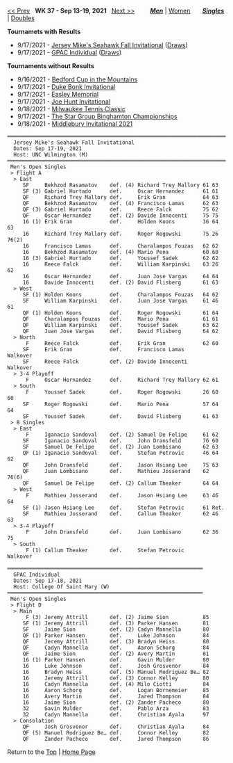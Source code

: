 <a name="top"></a>[<< Prev](men_singles_2136.md) &nbsp; **WK 37 - Sep 13-19, 2021** &nbsp; [Next >>](men_singles_2138.md) &nbsp;&nbsp;&nbsp;&nbsp;&nbsp;&nbsp;&nbsp; [***Men***](./men_singles_2137.md) &#124; [Women](./women_singles_2137.md) &nbsp;&nbsp;&nbsp;&nbsp;&nbsp; [***Singles***](./men_singles_2137.md) &#124; [Doubles](./men_doubles_2137.md)

**Tournamets with Results**  
- 9/17/2021 - [Jersey Mike's Seahawk Fall Invitational](#21-41355) ([Draws](https://colleges.wearecollegetennis.com/competitions/UNCWilmingtonM/Tournaments/Overview/B5F60616-E79D-49E3-B226-EA1A8F6D19C9))  
- 9/17/2021 - [GPAC Individual](#21-76336) ([Draws](https://colleges.wearecollegetennis.com/competitions/CollegeOfSaintMaryW/Tournaments/Overview/ED2D6427-4EEF-4B11-B240-D89A941AB892))  

**Tournaments without Results**  
- 9/16/2021 - <a href="https://colleges.wearecollegetennis.com/competitions/USAirForceAcademyM/Tournaments/Overview/E8C14C9B-4222-480F-BC01-85183085A47E" target="_blank">Bedford Cup in the Mountains</a>
- 9/17/2021 - <a href="https://colleges.wearecollegetennis.com/competitions/DukeUniversityM/Tournaments/Overview/FFC0211B-E579-4EA7-9FE6-D4E9522C2014" target="_blank">Duke Bonk Invitational</a>
- 9/17/2021 - <a href="https://colleges.wearecollegetennis.com/competitions/UnivOfNevadaLasVegasM/Tournaments/Overview/B68941DD-7729-47AF-B246-A2BF80126384" target="_blank">Easley Memorial</a>
- 9/17/2021 - <a href="https://colleges.wearecollegetennis.com/competitions/USNavalAcademyM/Tournaments/Overview/ED7CF5B8-36CF-4226-9CE9-96204D8B6362" target="_blank">Joe Hunt Invitational</a>
- 9/18/2021 - <a href="https://colleges.wearecollegetennis.com/competitions/ITA/Tournaments/Overview/4310416C-7EB8-49BC-9A59-895CD6BEE8F8" target="_blank">Milwaukee Tennis Classic</a>
- 9/17/2021 - <a href="https://colleges.wearecollegetennis.com/competitions/BinghamtonUniversitySUNYM/Tournaments/Overview/45217160-5C07-4F1E-8FB5-6C5FBC28805F" target="_blank">The Star Group Binghamton Championships</a>
- 9/18/2021 - <a href="https://colleges.wearecollegetennis.com/competitions/MiddleburyCollegeM/Tournaments/Overview/97C4AA58-56BC-46A0-8287-9B7C41BD76A7" target="_blank">Middlebury Invitational 2021</a>

<a name="21-41355"></a>
~~~
══════════════════════════════════════════════════════════════════════════
  Jersey Mike's Seahawk Fall Invitational
  Dates: Sep 17-19, 2021
  Host: UNC Wilmington (M)
══════════════════════════════════════════════════════════════════════════
 Men's Open Singles
 > Flight A
  > East
     SF     Bekhzod Rasamatov    def. (4) Richard Trey Mallory 61 63
     SF (3) Gabriel Hurtado      def.     Oscar Hernandez      61 61
     QF     Richard Trey Mallory def.     Erik Gran            64 63
     QF     Bekhzod Rasamatov    def. (4) Francisco Lamas      62 63
     QF (3) Gabriel Hurtado      def.     Reece Falck          75 62
     QF     Oscar Hernandez      def. (2) Davide Innocenti     75 75
     16 (1) Erik Gran            def.     Holden Koons         36 64 63
     16     Richard Trey Mallory def.     Roger Rogowski       75 26 76(2)
     16     Francisco Lamas      def.     Charalampos Fouzas   62 62
     16     Bekhzod Rasamatov    def. (4) Mario Pena           60 60
     16 (3) Gabriel Hurtado      def.     Youssef Sadek        62 62
     16     Reece Falck          def.     William Karpinski    63 26 62
     16     Oscar Hernandez      def.     Juan Jose Vargas     64 64
     16     Davide Innocenti     def. (2) David Flisberg       61 63
  > West
     SF (1) Holden Koons         def.     Charalampos Fouzas   64 62
     SF     William Karpinski    def.     Juan Jose Vargas     61 46 61
     QF (1) Holden Koons         def.     Roger Rogowski       61 64
     QF     Charalampos Fouzas   def.     Mario Pena           61 61
     QF     William Karpinski    def.     Youssef Sadek        63 62
     QF     Juan Jose Vargas     def.     David Flisberg       64 62
  > North
      F     Reece Falck          def.     Erik Gran            62 60
     SF     Erik Gran            def.     Francisco Lamas      Walkover
     SF     Reece Falck          def. (2) Davide Innocenti     Walkover
  > 3-4 Playoff
      F     Oscar Hernandez      def.     Richard Trey Mallory 62 61
  > South
      F     Youssef Sadek        def.     Roger Rogowski       26 60 60
     SF     Roger Rogowski       def.     Mario Pena           57 64 64
     SF     Youssef Sadek        def.     David Flisberg       61 63
 > B Singles
  > East
      F     Iganacio Sandoval    def. (2) Samuel De Felipe     61 62
     SF     Iganacio Sandoval    def.     John Dransfeld       76 60
     SF     Samuel De Felipe     def. (2) Juan Lombisano       62 63
     QF (1) Iganacio Sandoval    def.     Stefan Petrovic      46 64 62
     QF     John Dransfeld       def.     Jason Hsiang Lee     75 63
     QF     Juan Lombisano       def.     Mathieu Josserand    62 76(6)
     QF     Samuel De Felipe     def. (2) Callum Theaker       64 64
  > West
      F     Mathieu Josserand    def.     Jason Hsiang Lee     63 46 64
     SF (1) Jason Hsiang Lee     def.     Stefan Petrovic      61 Ret.
     SF     Mathieu Josserand    def.     Callum Theaker       62 46 63
  > 3-4 Playoff
      F     John Dransfeld       def.     Juan Lombisano       62 36 75
  > South
      F (1) Callum Theaker       def.     Stefan Petrovic      Walkover
~~~

<a name="21-76336"></a>
~~~
═══════════════════════════════════════════════════════════════
  GPAC Individual
  Dates: Sep 17-18, 2021
  Host: College Of Saint Mary (W)
═══════════════════════════════════════════════════════════════
 Men's Open Singles
 > Flight D
  > Main
      F (3) Jeremy Attrill       def. (2) Jaime Sion           85
     SF (1) Jeremy Attrill       def. (3) Parker Hansen        81
     SF     Jaime Sion           def. (2) Cadyn Mannella       80
     QF (1) Parker Hansen        def.     Luke Johnson         84
     QF     Jeremy Attrill       def. (3) Bradyn Heiss         80
     QF     Cadyn Mannella       def.     Aaron Schorg         84
     QF     Jaime Sion           def. (2) Avery Martin         81
     16 (1) Parker Hansen        def.     Gavin Mulder         80
     16     Luke Johnson         def.     Josh Grosvenor       84
     16     Bradyn Heiss         def. (5) Manuel Rodriguez Be… 82
     16     Jeremy Attrill       def. (3) Connor Kelley        80
     16     Cadyn Mannella       def. (4) Milo Ciotti          84
     16     Aaron Schorg         def.     Logan Bornemeier     85
     16     Avery Martin         def.     Jared Thompson       84
     16     Jaime Sion           def. (2) Zander Pacheco       80
     32     Gavin Mulder         def.     Pablo Arza           83
     32     Cadyn Mannella       def.     Christian Ayala      97
  > Consolation
     QF     Josh Grosvenor       def.     Christian Ayala      84
     QF (5) Manuel Rodriguez Be… def.     Connor Kelley        82
     QF     Zander Pacheco       def.     Jared Thompson       86
~~~
Return to the [Top](#top) &#124; [Home Page](../../index.md)